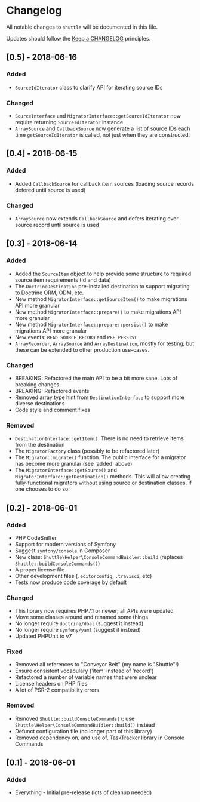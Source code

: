 # Changelog

All notable changes to `shuttle` will be documented in this file.

Updates should follow the [Keep a CHANGELOG](http://keepachangelog.com/) principles.

## [0.5] - 2018-06-16
### Added
- `SourceIdIterator` class to clarify API for iterating source IDs

### Changed
- `SourceInterface` and `MigratorInterface::getSourceIdIterator` now require returning `SourceIdIterator` instance
- `ArraySource` and `CallbackSource` now generate a list of source IDs each time `getSourceIdIterator` is called, not
  just when they are constructed.

## [0.4] - 2018-06-15
### Added
- Added `CallbackSource` for callback item sources (loading source records defered until source is used) 

### Changed
- `ArraySource` now extends `CallbackSource` and defers iterating over source record until source is used

## [0.3] - 2018-06-14

### Added
- Added the `SourceItem` object to help provide some structure to required source item requirements (Id and data)
- The `DoctrineDestination` pre-installed destination to support migrating to Doctrine ORM, ODM, etc.
- New method `MigratorInterface::getSourceItem()` to make migrations API more granular
- New method `MigratorInterface::prepare()` to make migrations API more granular
- New method `MigratorInterface::prepare::persist()` to make migrations API more granular
- New events: `READ_SOURCE_RECORD` and `PRE_PERSIST` 
- `ArrayRecorder`, `ArraySource` and `ArrayDestination`, mostly for testing; but these can be extended to other
  production use-cases.

### Changed
- BREAKING: Refactored the main API to be a bit more sane.  Lots of breaking changes.
- BREAKING: Refactored events
- Removed array type hint from `DestinationInterface` to support more diverse destinations 
- Code style and comment fixes

### Removed
- `DestinationInterface::getItem()`.  There is no need to retrieve items from the destination
- The `MigratorFactory` class (possibly to be refactored later)
- The `Migrator::migrate()` function.  The public interface for a migrator has become more granular (see 'added' above)
- The `MigratorInterface::getSource()` and `MigratorInterface::getDestination()` methods.  This will allow creating
  fully-functional migrators without using source or destination classes, if one chooses to do so.

## [0.2] - 2018-06-01

### Added
- PHP CodeSniffer
- Support for modern versions of Symfony
- Suggest `symfony/console` in Composer
- New class: `Shuttle\Helper\ConsoleCommandBuidler::build` (replaces `Shuttle::buildConsoleCommands()`)
- A proper license file
- Other development files (`.editorconfig`, `.travisci`, etc)
- Tests now produce code coverage by default

### Changed
- This library now requires PHP7.1 or newer; all APIs were updated
- Move some classes around and renamed some things
- No longer require `doctrine/dbal` (suggest it instead)
- No longer require `symfony/yaml` (suggest it instead)
- Updated PHPUnit to v7

### Fixed
- Removed all references to "Conveyor Belt" (my name is "Shuttle"!)
- Ensure consistent vocabulary ('item' instead of 'record')
- Refactored a number of variable names that were unclear
- License headers on PHP files
- A lot of PSR-2 compatibility errors

### Removed
- Removed `Shuttle::buildConsoleCommands()`; use `Shuttle\Helper\ConsoleCommandBuidler::build()` instead
- Defunct configuration file (no longer part of this library)
- Removed dependency on, and use of, TaskTracker library in Console Commands

## [0.1] - 2018-06-01

### Added
- Everything - Initial pre-release (lots of cleanup needed)
